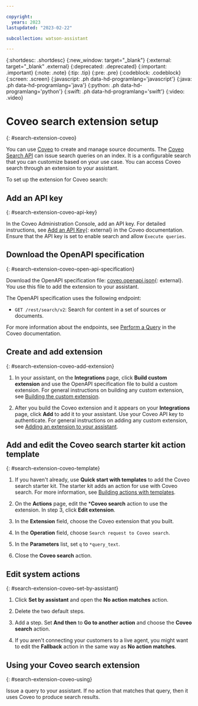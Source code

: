```yaml
---

copyright:
  years: 2023
lastupdated: "2023-02-22"

subcollection: watson-assistant

---
```


{:shortdesc: .shortdesc}
{:new_window: target="_blank"}
{:external: target="_blank" .external}
{:deprecated: .deprecated}
{:important: .important}
{:note: .note}
{:tip: .tip}
{:pre: .pre}
{:codeblock: .codeblock}
{:screen: .screen}
{:javascript: .ph data-hd-programlang='javascript'}
{:java: .ph data-hd-programlang='java'}
{:python: .ph data-hd-programlang='python'}
{:swift: .ph data-hd-programlang='swift'}
{:video: .video}

# Coveo search extension setup
{: #search-extension-coveo}

You can use [Coveo](https://www.coveo.com) to create and manage source documents. The [Coveo Search API](https://docs.coveo.com/en/52/build-a-search-ui/use-the-search-api) can issue search queries on an index. It is a configurable search that you can customize based on your use case. You can access Coveo search through an extension to your assistant.

To set up the extension for Coveo search:

## Add an API key
{: #search-extension-coveo-api-key}

In the Coveo Administration Console, add an API key. For detailed instructions, see [Add an API Key](https://docs.coveo.com/en/1718/manage-an-organization/manage-api-keys#add-an-api-key){: external} in the Coveo documentation. Ensure that the API key is set to enable search and allow `Execute queries`. 

## Download the OpenAPI specification
{: #search-extension-coveo-open-api-specification}

Download the OpenAPI specification file: [coveo.openapi.json](https://github.com/watson-developer-cloud/assistant-toolkit/blob/master/integrations/extensions/starter-kits/coveo/coveo.openapi.json){: external}. You use this file to add the extension to your assistant.

The OpenAPI specification uses the following endpoint:

- `GET /rest/search/v2`: Search for content in a set of sources or documents.

For more information about the endpoints, see [Perform a Query](https://docs.coveo.com/en/1445/build-a-search-ui/perform-a-query) in the Coveo documentation.

## Create and add extension
{: #search-extension-coveo-add-extension}

1.  In your assistant, on the **Integrations** page, click **Build custom extension** and use the OpenAPI specification file to build a custom extension. For general instructions on building any custom extension, see [Building the custom extension](/docs/watson-assistant?topic=watson-assistant-build-custom-extension#building-the-custom-extension).

1. After you build the Coveo extension and it appears on your **Integrations** page, click **Add** to add it to your assistant. Use your Coveo API key to authenticate. For general instructions on adding any custom extension, see [Adding an extension to your assistant](/docs/watson-assistant?topic=watson-assistant-add-custom-extension).

## Add and edit the Coveo search starter kit action template
{: #search-extension-coveo-template}

1. If you haven't already, use **Quick start with templates** to add the Coveo search starter kit. The starter kit adds an action for use with Coveo search. For more information, see [Building actions with templates](/docs/watson-assistant?topic=watson-assistant-actions-templates).

1. On the **Actions** page, edit the ***Coveo search** action to use the extension. In step 3, click **Edit extension**. 

1. In the **Extension** field, choose the Coveo extension that you built. 

1. In the **Operation** field, choose `Search request to Coveo search`.

1. In the **Parameters** list, set `q` to `*query_text`.

1. Close the **Coveo search** action.

## Edit system actions
{: #search-extension-coveo-set-by-assistant}

1. Click **Set by assistant** and open the **No action matches** action.

1. Delete the two default steps.  

1. Add a step. Set **And then** to **Go to another action** and choose the **Coveo search** action.

1. If you aren't connecting your customers to a live agent, you might want to edit the **Fallback** action in the same way as **No action matches**.

## Using your Coveo search extension
{: #search-extension-coveo-using}

Issue a query to your assistant. If no action that matches that query, then it uses Coveo to produce search results.
